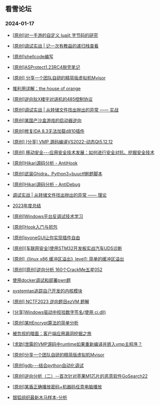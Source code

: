 ## 看雪论坛 
### 2024-01-17

+ [[原创]对一手游的自定义 luajit 字节码的研究](https://bbs.kanxue.com/thread-280217.htm)

+ [[原创]调试实战 | 记一次有教益的递归栈查看](https://bbs.kanxue.com/thread-280208.htm)

+ [[原创]shellcode编写](https://bbs.kanxue.com/thread-280178.htm)

+ [[原创]ASProtect1.23RC4脱壳笔记](https://bbs.kanxue.com/thread-280175.htm)

+ [[原创] 分享一个团队自研的精简版虚拟机Mvisor](https://bbs.kanxue.com/thread-280172.htm)

+ [堆利用详解：the house of orange](https://bbs.kanxue.com/thread-280167.htm)

+ [[原创]逆向狄X楼宇对讲机的485控制协议](https://bbs.kanxue.com/thread-280166.htm)

+ [[原创]调试实战 | 从转储文件找出抛出的异常 —— 实战](https://bbs.kanxue.com/thread-280164.htm)

+ [[原创]某国产沙盒游戏的启动器逆向](https://bbs.kanxue.com/thread-280162.htm)

+ [[原创]修复IDA 8.3无法加载d810插件](https://bbs.kanxue.com/thread-280159.htm)

+ [[原创] [分享] VMP 源码编译VS2022-动态Qt5.12.12](https://bbs.kanxue.com/thread-280158.htm)

+ [[原创] 移动安全---应用安全技术发展：如何进行安全对抗、挖掘安全技术](https://bbs.kanxue.com/thread-280153.htm)

+ [[原创]Hikari源码分析 - AntiHook](https://bbs.kanxue.com/thread-280147.htm)

+ [[原创]武装Ghidra，Python3+buuctf刷题脚本](https://bbs.kanxue.com/thread-280145.htm)

+ [[原创]Hikari源码分析 - AntiDebug](https://bbs.kanxue.com/thread-280144.htm)

+ [调试实战 | 从转储文件找出抛出的异常 —— 理论](https://bbs.kanxue.com/thread-280134.htm)

+ [2023年度总结](https://bbs.kanxue.com/thread-280083.htm)

+ [[原创]Windows平台反调试技术学习](https://bbs.kanxue.com/thread-280080.htm)

+ [[原创]Hook入门与抓包](https://bbs.kanxue.com/thread-280076.htm)

+ [[原创]pyoneGUI让你实现插件自由](https://bbs.kanxue.com/thread-280053.htm)

+ [[原创][车联网安全]使用STM32开发板实战汽车UDS诊断](https://bbs.kanxue.com/thread-280045.htm)

+ [[原创]《linux x86 缓冲区溢出》level1: 简单的缓冲区溢出](https://bbs.kanxue.com/thread-280037.htm)

+ [[原创][原创]逆向分析 160个CrackMe五星052](https://bbs.kanxue.com/thread-280036.htm)

+ [使用docker调试和部署pwn题](https://bbs.kanxue.com/thread-280028.htm)

+ [systemtap追踪自己开发的内核模块](https://bbs.kanxue.com/thread-280023.htm)

+ [[原创] NCTF2023 逆向题目ezVM 题解](https://bbs.kanxue.com/thread-279992.htm)

+ [[分享]Windows驱动中校验数字签名(使用 ci.dll)](https://bbs.kanxue.com/thread-279976.htm)

+ [[原创]某ttEncrypt算法的简单分析](https://bbs.kanxue.com/thread-279953.htm)

+ [被忽视的暗面：客户端应用漏洞挖掘之旅](https://bbs.kanxue.com/thread-279951.htm)

+ [[求助]泄露的VMP源码中runtime如果重新编译并嵌入vmp主程序？](https://bbs.kanxue.com/thread-279937.htm)

+ [[原创]分享一个团队自研的精简版虚拟机Mvisor](https://bbs.kanxue.com/thread-280172.htm)

+ [[原创]gdb---结合python自动化调试](https://bbs.kanxue.com/thread-280118.htm)

+ [[原创]逆向分析（二）--首次针对苹果M1芯片的恶意软件GoSearch22](https://bbs.kanxue.com/thread-280108.htm)

+ [[原创]某盾正确播放密码+机器码任意电脑播放](https://bbs.kanxue.com/thread-279993.htm)

+ [银狐组织最新木马样本-分析](https://bbs.kanxue.com/thread-279987.htm)

